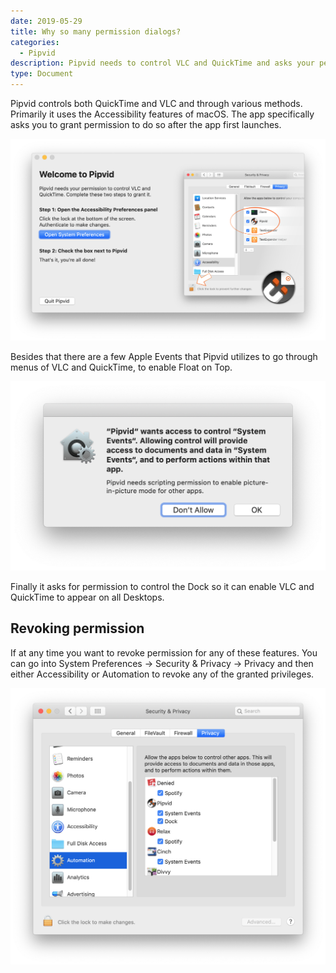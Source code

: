 ```yaml
---
date: 2019-05-29
title: Why so many permission dialogs?
categories:
  - Pipvid 
description: Pipvid needs to control VLC and QuickTime and asks your permission to do so.
type: Document
---
```


Pipvid controls both QuickTime and VLC and through various methods. Primarily it uses the Accessibility features of macOS. The app specifically asks you to grant permission to do so after the app first launches.

![Dialog asking for Accessibility permission for Pipvid](/images/screenshots/pipvid-permission.png)

Besides that there are a few Apple Events that Pipvid utilizes to go through menus of VLC and QuickTime, to enable Float on Top.

![Dialog asking for System Events permission for Pipvid](/images/screenshots/pipvid-system-events.png)

Finally it asks for permission to control the Dock so it can enable VLC and QuickTime to appear on all Desktops.

## Revoking permission

If at any time you want to revoke permission for any of these features. You can go into System Preferences &rarr; Security & Privacy &rarr; Privacy and then either Accessibility or Automation to revoke any of the granted privileges.

![Dialog showing permissions can be revoked](/images/screenshots/pipvid-revoke.png)
